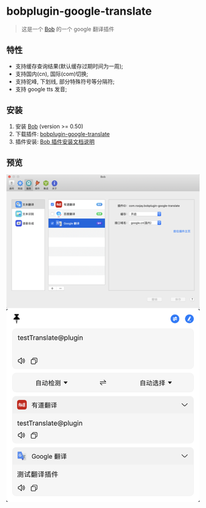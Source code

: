 # bobplugin-google-translate

> 这是一个 [Bob](https://ripperhe.gitee.io/bob/#/) 的一个 google 翻译插件

## 特性

- 支持缓存查询结果(默认缓存过期时间为一周);
- 支持国内(cn), 国际(com)切换;
- 支持驼峰, 下划线, 部分特殊符号等分隔符;
- 支持 google tts 发音;

## 安装

1. 安装 [Bob](https://ripperhe.gitee.io/bob/#/general/quickstart/install) (version >= 0.50)
2. 下载插件: [bobplugin-google-translate](https://github.com/roojay520/bobplugin-google-translate/releases)
3. 插件安装: [Bob 插件安装文档说明](https://ripperhe.gitee.io/bob/#/general/quickstart/plugin?id=%e5%ae%89%e8%a3%85%e6%8f%92%e4%bb%b6)

## 预览

![setting](./images/preview-setting.png)
![result](./images/preview-result.png)
